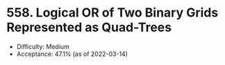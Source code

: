 # 558. Logical OR of Two Binary Grids Represented as Quad-Trees
- Difficulty: Medium
- Acceptance: 47.1% (as of 2022-03-14)
